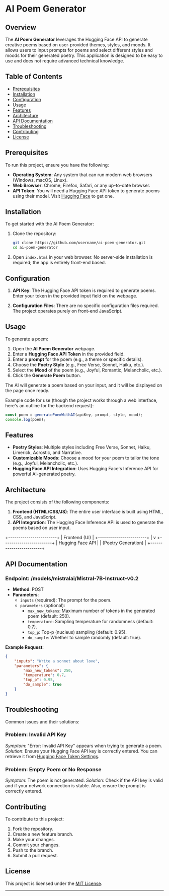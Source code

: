 # AI Poem Generator

## Overview
The **AI Poem Generator** leverages the Hugging Face API to generate creative poems based on user-provided themes, styles, and moods. It allows users to input prompts for poems and select different styles and moods for their generated poetry. This application is designed to be easy to use and does not require advanced technical knowledge.

## Table of Contents
- [Prerequisites](#prerequisites)
- [Installation](#installation)
- [Configuration](#configuration)
- [Usage](#usage)
- [Features](#features)
- [Architecture](#architecture)
- [API Documentation](#api-documentation)
- [Troubleshooting](#troubleshooting)
- [Contributing](#contributing)
- [License](#license)

## Prerequisites
To run this project, ensure you have the following:
- **Operating System**: Any system that can run modern web browsers (Windows, macOS, Linux).
- **Web Browser**: Chrome, Firefox, Safari, or any up-to-date browser.
- **API Token**: You will need a Hugging Face API token to generate poems using their model. Visit [Hugging Face](https://huggingface.co/) to get one.

## Installation
To get started with the AI Poem Generator:

1. Clone the repository:
   ```bash
   git clone https://github.com/username/ai-poem-generator.git
   cd ai-poem-generator
   ```

2. Open `index.html` in your web browser. No server-side installation is required; the app is entirely front-end based.

## Configuration
1. **API Key**: The Hugging Face API token is required to generate poems. Enter your token in the provided input field on the webpage.
   
2. **Configuration Files**: There are no specific configuration files required. The project operates purely on front-end JavaScript.

## Usage
To generate a poem:

1. Open the **AI Poem Generator** webpage.
2. Enter a **Hugging Face API Token** in the provided field.
3. Enter a **prompt** for the poem (e.g., a theme or specific details).
4. Choose the **Poetry Style** (e.g., Free Verse, Sonnet, Haiku, etc.).
5. Select the **Mood** of the poem (e.g., Joyful, Romantic, Melancholic, etc.).
6. Click the **Generate Poem** button.

The AI will generate a poem based on your input, and it will be displayed on the page once ready.

Example code for use (though the project works through a web interface, here's an outline for the backend request):
```javascript
const poem = generatePoemWithAI(apiKey, prompt, style, mood);
console.log(poem);
```

## Features
- **Poetry Styles**: Multiple styles including Free Verse, Sonnet, Haiku, Limerick, Acrostic, and Narrative.
- **Customizable Moods**: Choose a mood for your poem to tailor the tone (e.g., Joyful, Melancholic, etc.).
- **Hugging Face API Integration**: Uses Hugging Face's Inference API for powerful AI-generated poetry.

## Architecture
The project consists of the following components:

1. **Frontend (HTML/CSS/JS)**: The entire user interface is built using HTML, CSS, and JavaScript.
2. **API Integration**: The Hugging Face Inference API is used to generate the poems based on user input.

+------------------------+
|     Frontend (UI)      |
+------------------------+
           |
           v
+------------------------+
| Hugging Face API       |
| (Poetry Generation)    |
+------------------------+

## API Documentation
### Endpoint: /models/mistralai/Mistral-7B-Instruct-v0.2
- **Method**: POST
- **Parameters**:
  - `inputs` (required): The prompt for the poem.
  - `parameters` (optional):
    - `max_new_tokens`: Maximum number of tokens in the generated poem (default: 250).
    - `temperature`: Sampling temperature for randomness (default: 0.7).
    - `top_p`: Top-p (nucleus) sampling (default: 0.95).
    - `do_sample`: Whether to sample randomly (default: true).

**Example Request**:
```json
{
    "inputs": "Write a sonnet about love",
    "parameters": {
        "max_new_tokens": 250,
        "temperature": 0.7,
        "top_p": 0.95,
        "do_sample": true
    }
}
```

## Troubleshooting
Common issues and their solutions:

### Problem: Invalid API Key
*Symptom*: "Error: Invalid API Key" appears when trying to generate a poem.
*Solution*: Ensure your Hugging Face API key is correctly entered. You can retrieve it from [Hugging Face Token Settings](https://huggingface.co/settings/tokens).

### Problem: Empty Poem or No Response
*Symptom*: The poem is not generated.
*Solution*: Check if the API key is valid and if your network connection is stable. Also, ensure the prompt is correctly entered.

## Contributing
To contribute to this project:

1. Fork the repository.
2. Create a new feature branch.
3. Make your changes.
4. Commit your changes.
5. Push to the branch.
6. Submit a pull request.

## License
This project is licensed under the [MIT License](LICENSE).

---
